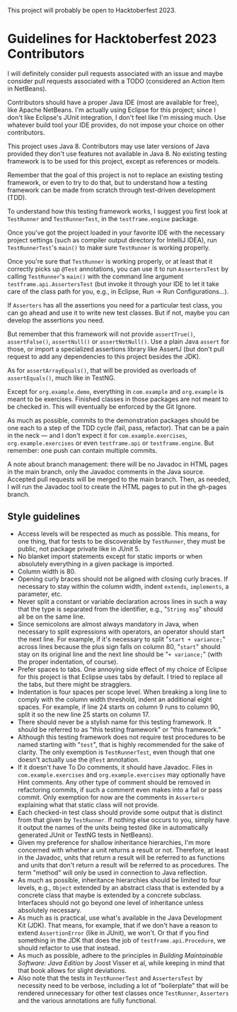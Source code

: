 This project will probably be open to Hacktoberfest 2023.

# Guidelines for Hacktoberfest 2023 Contributors

I will definitely consider pull requests associated with an issue and maybe 
consider pull requests associated with a TODO (considered an Action Item in 
NetBeans).

Contributors should have a proper Java IDE (most are available for free), like 
Apache NetBeans. I'm actually using Eclipse for this project; since I don't like 
Eclipse's JUnit integration, I don't feel like I'm missing much. Use whatever 
build tool your IDE provides, do not impose your choice on other contributors.

This project uses Java 8. Contributors may use later versions of Java provided 
they don't use features not available in Java 8. No existing testing framework 
is to be used for this project, except as references or models.

Remember that the goal of this project is not to replace an existing testing 
framework, or even to try to do that, but to understand how a testing framework 
can be made from scratch through test-driven development (TDD).

To understand how this testing framework works, I suggest you first look at 
`TestRunner` and `TestRunnerTest`, in the `testframe.engine` package.

Once you've got the project loaded in your favorite IDE with the necessary 
project settings (such as compiler output directory for IntelliJ IDEA), run
`TestRunnerTest`'s `main()` to make sure `TestRunner` is working properly.

Once you're sure that `TestRunner` is working properly, or at least that it 
correctly picks up `@Test` annotations, you can use it to run `AssertersTest` by 
calling `TestRunner`'s `main()` with the command line argument 
`testframe.api.AssertersTest` (but invoke it through your IDE to let it take 
care of the class path for you, e.g., in Eclipse, Run &rarr; Run 
Configurations...).

If `Asserters` has all the assertions you need for a particular test class, you 
can go ahead and use it to write new test classes. But if not, maybe you can 
develop the assertions you need.

But remember that this framework will not provide `assertTrue()`, 
`assertFalse()`, `assertNull()` or `assertNotNull()`. Use a plain Java `assert` 
for those, or import a specialized assertions library like AssertJ (but don't 
pull request to add any dependencies to this project besides the JDK).

As for `assertArrayEquals()`, that will be provided as overloads of 
`assertEquals()`, much like in TestNG.

Except for `org.example.demo`, everything in `com.example` and `org.example` is 
meant to be exercises. Finished classes in those packages are not meant to be 
checked in. This will eventually be enforced by the Git Ignore.

As much as possible, commits to the demonstration packages should be one each to 
a step of the TDD cycle (fail, pass, refactor). That can be a pain in the neck 
&mdash; and I don't expect it for `com.example.exercises`, 
`org.example.exercises` or even `testframe.api` or `testframe.engine`. But 
remember: one push can contain multiple commits.

A note about branch management: there will be no Javadoc in HTML pages in the 
main branch, only the Javadoc comments in the Java source. Accepted pull 
requests will be merged to the main branch. Then, as needed, I will run the 
Javadoc tool to create the HTML pages to put in the gh-pages branch.

## Style guidelines

* Access levels will be respected as much as possible. This means, for one 
thing, that for tests to be discoverable by `TestRunner`, they must be public, 
not package private like in JUnit 5.
* No blanket import statements except for static imports or when absolutely 
everything in a given package is imported.
* Column width is 80.
* Opening curly braces should not be aligned with closing curly braces. If 
necessary to stay within the column width, indent `extends`, `implements`, a 
parameter, etc.
* Never split a constant or variable declaration across lines in such a way that 
the type is separated from the identifier, e.g., "`String msg`" should all be on the same line.
* Since semicolons are almost always mandatory in Java, when necessary to split 
expressions with operators, an operator should start the next line. For example, 
if it's necessary to split "`start + variance;`" across lines because the plus 
sign falls on column 80, "`start`" should stay on its original line and the next 
line should be "`+ variance;`" (with the proper indentation, of course).
* Prefer spaces to tabs. One annoying side effect of my choice of Eclipse for 
this project is that Eclipse uses tabs by default. I tried to replace all the 
tabs, but there might be stragglers.
* Indentation is four spaces per scope level. When breaking a long line to 
comply with the column width threshold, indent an additional eight spaces. For 
example, if line 24 starts on column 9 runs to column 90, split it so the new 
line 25 starts on column 17. 
* There should never be a stylish name for this testing framework. It should be 
referred to as "this testing framework" or "this framework."
* Although this testing framework does not require test procedures to be named 
starting with "`test`", that is highly recommended for the sake of clarity. The 
only exemption is `TestRunnerTest`, even though that one doesn't actually use 
the `@Test` annotation.
* If it doesn't have To Do comments, it should have Javadoc. Files in 
`com.example.exercises` and `org.example.exercises` may optionally have Hint 
comments. Any other type of comment should be removed in refactoring commits, if 
such a comment even makes into a fail or pass commit. Only exemption for now are 
the comments in `Asserters` explaining what that static class will not provide.
* Each checked-in test class should provide some output that is distinct from 
that given by `TestRunner`. If nothing else occurs to you, simply have it output 
the names of the units being tested (like in automatically generated JUnit or 
TestNG tests in NetBeans).
* Given my preference for shallow inheritance hierarchies, I'm more concerned 
with whether a unit returns a result or not. Therefore, at least in the Javadoc, 
units that return a result will be referred to as functions and units that don't 
return a result will be referred to as procedures. The term "method" will only 
be used in connection to Java reflection.
* As much as possible, inheritance hierarchies should be limited to four levels, 
e.g., `Object` extended by an abstract class that is extended by a concrete 
class that maybe is extended by a concrete subclass. Interfaces should not go 
beyond one level of inheritance unless absolutely necessary.
* As much as is practical, use what's available in the Java Development Kit 
(JDK). That means, for example, that if we don't have a reason to extend 
`AssertionError` (like in JUnit), we won't. Or that if you find something in the 
JDK that does the job of `testframe.api.Procedure`, we should refactor to use 
that instead.
* As much as possible, adhere to the principles in *Building Maintainable 
Software: Java Edition* by Joost Visser et al, while keeping in mind that that 
book allows for slight deviations.
* Also note that the tests in `TestRunnerTest` and `AssertersTest` by necessity 
need to be verbose, including a lot of "boilerplate" that will be rendered 
unnecessary for other test classes once `TestRunner`, `Asserters` and the 
various annotations are fully functional.
